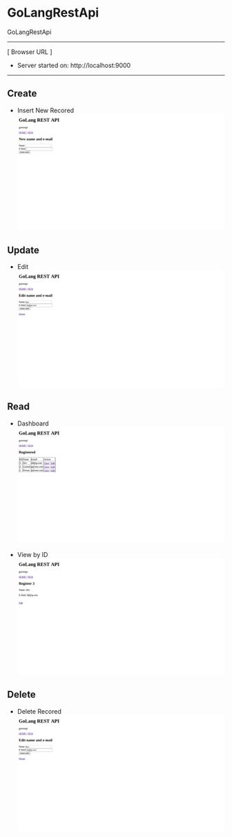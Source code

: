 # GoLangRestApi
GoLangRestApi


---
[ Browser URL ]
- Server started on: http://localhost:9000


---
## Create
- Insert New Recored
![screen-shot](imgs/New-InsertData.png)


## Update
- Edit
![screen-shot](imgs/Edit.png)


## Read
- Dashboard
![listing](imgs/Listing.png)

- View by ID
![show](imgs/Show.png)


## Delete
- Delete Recored
![screen-shot](imgs/Edit.png)
